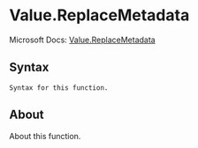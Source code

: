 ---
---

# Value.ReplaceMetadata

Microsoft Docs: [Value.ReplaceMetadata](https://docs.microsoft.com/en-us/powerquery-m/value-replacemetadata)

## Syntax

```
Syntax for this function.
```

## About

About this function.

